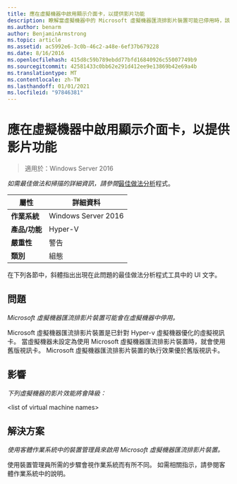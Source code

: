 ```yaml
---
title: 應在虛擬機器中啟用顯示介面卡，以提供影片功能
description: 瞭解當虛擬機器中的 Microsoft 虛擬機器匯流排影片裝置可能已停用時，該怎麼辦。
ms.author: benarm
author: BenjaminArmstrong
ms.topic: article
ms.assetid: ac5992e6-3c0b-46c2-a48e-6ef37b679228
ms.date: 8/16/2016
ms.openlocfilehash: 415d8c59b789ebdd77bfd16840926c55007749b9
ms.sourcegitcommit: 42581433c0bb62e291d412ee9e13869b42e69a4b
ms.translationtype: MT
ms.contentlocale: zh-TW
ms.lasthandoff: 01/01/2021
ms.locfileid: "97846381"
---
```

# <a name="display-adapters-should-be-enabled-in-virtual-machines-to-provide-video-capabilities"></a>應在虛擬機器中啟用顯示介面卡，以提供影片功能

>適用於：Windows Server 2016



*如需最佳做法和掃描的詳細資訊，請參閱*[最佳做法分析](https://go.microsoft.com/fwlink/?LinkId=122786)程式。

|屬性|詳細資料|
|-|-|
|**作業系統**|Windows Server 2016|
|**產品/功能**|Hyper-V|
|**嚴重性**|警告|
|**類別**|組態|

在下列各節中，斜體指出出現在此問題的最佳做法分析程式工具中的 UI 文字。

## <a name="issue"></a>問題

*Microsoft 虛擬機器匯流排影片裝置可能會在虛擬機器中停用。*

Microsoft 虛擬機器匯流排影片裝置是已針對 Hyper-v 虛擬機器優化的虛擬視訊卡。 當虛擬機器未設定為使用 Microsoft 虛擬機器匯流排影片裝置時，就會使用舊版視訊卡。 Microsoft 虛擬機器匯流排影片裝置的執行效果優於舊版視訊卡。

## <a name="impact"></a>影響

*下列虛擬機器的影片效能將會降級：*

\<list of virtual machine names>

## <a name="resolution"></a>解決方案

*使用客體作業系統中的裝置管理員來啟用 Microsoft 虛擬機器匯流排影片裝置。*

使用裝置管理員所需的步驟會視作業系統而有所不同。 如需相關指示，請參閱客體作業系統中的說明。




